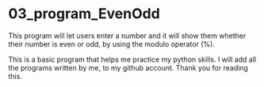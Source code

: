 # 03_program_EvenOdd

This program will let users enter a number and it will show them whether their number is even or odd, by using the modulo operator (%). 

This is a basic program that helps me practice my python skills. I will add all the programs written by me, to my github account. Thank you for reading this.
